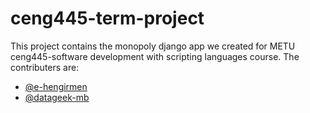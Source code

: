 # ceng445-term-project
This project contains the monopoly django app we created for METU ceng445-software development with scripting languages course. The contributers are:
* [@e-hengirmen](https://github.com/e-hengirmen)
* [@datageek-mb](https://github.com/datageek-mb)


